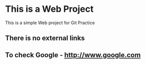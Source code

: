 # This is a Web Project

This is a simple Web project for Git Practice 

## There is no external links

## To check Google - http://www.google.com